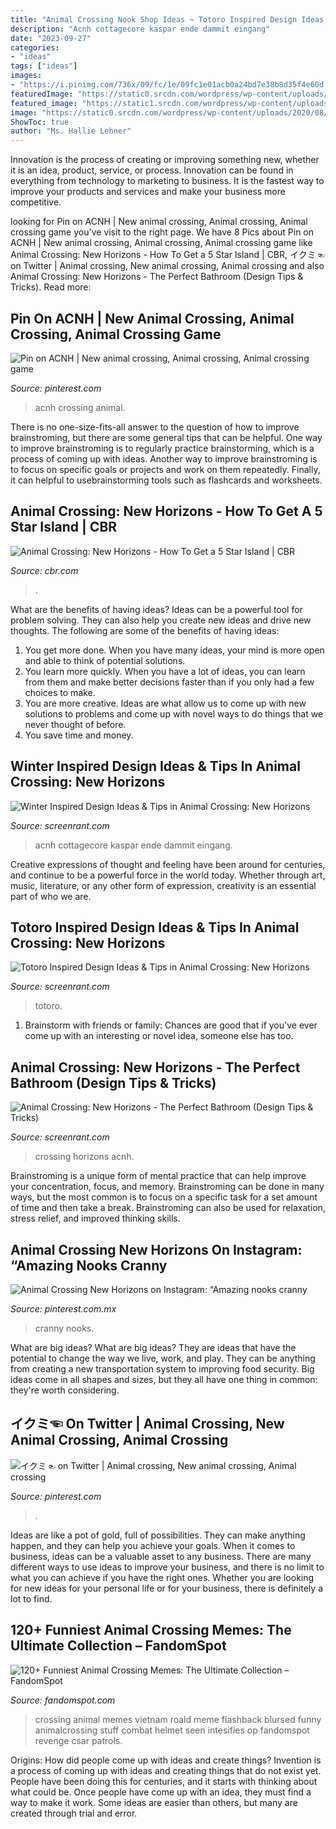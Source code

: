 ```yaml
---
title: "Animal Crossing Nook Shop Ideas ~ Totoro Inspired Design Ideas &amp; Tips In Animal Crossing: New Horizons"
description: "Acnh cottagecore kaspar ende dammit eingang"
date: "2023-09-27"
categories:
- "ideas"
tags: ["ideas"]
images:
- "https://i.pinimg.com/736x/09/fc/1e/09fc1e01acb0a24bd7e38b8d35f4e60d.jpg"
featuredImage: "https://static0.srcdn.com/wordpress/wp-content/uploads/2020/07/Animal-Crossing-New-Horizons-Winter-Themed-Island-entrance.jpg"
featured_image: "https://static1.srcdn.com/wordpress/wp-content/uploads/2020/04/Animal-Crossing-New-Horizons-Bathroom.jpg"
image: "https://static0.srcdn.com/wordpress/wp-content/uploads/2020/08/Animal-Crossing-New-Horizons-Totoro-bus-stop-scene-by-u-junk222.jpg"
ShowToc: true
author: "Ms. Hallie Lehner"
---
```



Innovation is the process of creating or improving something new, whether it is an idea, product, service, or process. Innovation can be found in everything from technology to marketing to business. It is the fastest way to improve your products and services and make your business more competitive.

	

		
looking for Pin on ACNH | New animal crossing, Animal crossing, Animal crossing game you've visit to the right page. We have 8 Pics about Pin on ACNH | New animal crossing, Animal crossing, Animal crossing game like Animal Crossing: New Horizons - How To Get a 5 Star Island | CBR, イクミ☜ on Twitter | Animal crossing, New animal crossing, Animal crossing and also Animal Crossing: New Horizons - The Perfect Bathroom (Design Tips &amp; Tricks). Read more:
		
    
## Pin On ACNH | New Animal Crossing, Animal Crossing, Animal Crossing Game

<img loading=lazy src="https://i.pinimg.com/736x/15/0e/a1/150ea1f17cb1f44f22b158068a8c1704.jpg" onerror="this.onerror=null;this.src='https://tse3.mm.bing.net/th?id=OIP.OakGB72SHpVF_9VP-lv1PAHaGB&amp;pid=15.1';" alt="Pin on ACNH | New animal crossing, Animal crossing, Animal crossing game">

_Source: pinterest.com_

>acnh crossing animal. 

	

There is no one-size-fits-all answer to the question of how to improve brainstroming, but there are some general tips that can be helpful. One way to improve brainstroming is to regularly practice brainstorming, which is a process of coming up with ideas. Another way to improve brainstroming is to focus on specific goals or projects and work on them repeatedly. Finally, it can helpful to usebrainstorming tools such as flashcards and worksheets.

    
## Animal Crossing: New Horizons - How To Get A 5 Star Island | CBR

<img loading=lazy src="https://static1.cbrimages.com/wordpress/wp-content/uploads/2020/05/Animal-Crossing-New-Horizons-5-Star-Island.jpg" onerror="this.onerror=null;this.src='https://tse4.mm.bing.net/th?id=OIP.uISks353PAmwpQIQoMQQVAHaDt&amp;pid=15.1';" alt="Animal Crossing: New Horizons - How To Get a 5 Star Island | CBR">

_Source: cbr.com_

>. 

	

What are the benefits of having ideas?
Ideas can be a powerful tool for problem solving. They can also help you create new ideas and drive new thoughts. The following are some of the benefits of having ideas: 
1. You get more done. When you have many ideas, your mind is more open and able to think of potential solutions. 
2. You learn more quickly. When you have a lot of ideas, you can learn from them and make better decisions faster than if you only had a few choices to make. 
3. You are more creative. Ideas are what allow us to come up with new solutions to problems and come up with novel ways to do things that we never thought of before. 
4. You save time and money.

    
## Winter Inspired Design Ideas &amp; Tips In Animal Crossing: New Horizons

<img loading=lazy src="https://static0.srcdn.com/wordpress/wp-content/uploads/2020/07/Animal-Crossing-New-Horizons-Winter-Themed-Island-entrance.jpg" onerror="this.onerror=null;this.src='https://tse2.mm.bing.net/th?id=OIP.vbLJ2wfFR4-KQRyLOJpliwHaDt&amp;pid=15.1';" alt="Winter Inspired Design Ideas &amp; Tips in Animal Crossing: New Horizons">

_Source: screenrant.com_

>acnh cottagecore kaspar ende dammit eingang. 

	

Creative expressions of thought and feeling have been around for centuries, and continue to be a powerful force in the world today. Whether through art, music, literature, or any other form of expression, creativity is an essential part of who we are.

    
## Totoro Inspired Design Ideas &amp; Tips In Animal Crossing: New Horizons

<img loading=lazy src="https://static0.srcdn.com/wordpress/wp-content/uploads/2020/08/Animal-Crossing-New-Horizons-Totoro-bus-stop-scene-by-u-junk222.jpg" onerror="this.onerror=null;this.src='https://tse4.mm.bing.net/th?id=OIP.ttPRNJhWtQWP9X5Xq3JEPwHaDt&amp;pid=15.1';" alt="Totoro Inspired Design Ideas &amp; Tips in Animal Crossing: New Horizons">

_Source: screenrant.com_

>totoro. 

	

1. Brainstorm with friends or family: Chances are good that if you've ever come up with an interesting or novel idea, someone else has too.

    
## Animal Crossing: New Horizons - The Perfect Bathroom (Design Tips &amp; Tricks)

<img loading=lazy src="https://static1.srcdn.com/wordpress/wp-content/uploads/2020/04/Animal-Crossing-New-Horizons-Bathroom.jpg" onerror="this.onerror=null;this.src='https://tse4.mm.bing.net/th?id=OIP.reBZttX3L04HX_MVmCVB0gHaDt&amp;pid=15.1';" alt="Animal Crossing: New Horizons - The Perfect Bathroom (Design Tips &amp; Tricks)">

_Source: screenrant.com_

>crossing horizons acnh. 

	

Brainstroming is a unique form of mental practice that can help improve your concentration, focus, and memory. Brainstroming can be done in many ways, but the most common is to focus on a specific task for a set amount of time and then take a break. Brainstroming can also be used for relaxation, stress relief, and improved thinking skills.

    
## Animal Crossing New Horizons On Instagram: “Amazing Nooks Cranny

<img loading=lazy src="https://i.pinimg.com/736x/1b/91/15/1b91151ba84b52bc7857442f694e94e7.jpg" onerror="this.onerror=null;this.src='https://tse4.mm.bing.net/th?id=OIP.1ITbz_vABfvHRYHVB0e0BQHaEc&amp;pid=15.1';" alt="Animal Crossing New Horizons on Instagram: “Amazing nooks cranny">

_Source: pinterest.com.mx_

>cranny nooks. 

	

What are big ideas?
What are big ideas? They are ideas that have the potential to change the way we live, work, and play. They can be anything from creating a new transportation system to improving food security. Big ideas come in all shapes and sizes, but they all have one thing in common: they're worth considering.

    
## イクミ☜ On Twitter | Animal Crossing, New Animal Crossing, Animal Crossing

<img loading=lazy src="https://i.pinimg.com/736x/09/fc/1e/09fc1e01acb0a24bd7e38b8d35f4e60d.jpg" onerror="this.onerror=null;this.src='https://tse3.mm.bing.net/th?id=OIP.1jvWNSYJoax9BzDdj34hYQHaEK&amp;pid=15.1';" alt="イクミ☜ on Twitter | Animal crossing, New animal crossing, Animal crossing">

_Source: pinterest.com_

>. 

	

Ideas are like a pot of gold, full of possibilities. They can make anything happen, and they can help you achieve your goals. When it comes to business, ideas can be a valuable asset to any business. There are many different ways to use ideas to improve your business, and there is no limit to what you can achieve if you have the right ones. Whether you are looking for new ideas for your personal life or for your business, there is definitely a lot to find.

    
## 120+ Funniest Animal Crossing Memes: The Ultimate Collection – FandomSpot

<img loading=lazy src="https://static.fandomspot.com/images/05/6360/049-animal-crossing-meme.jpg" onerror="this.onerror=null;this.src='https://tse2.mm.bing.net/th?id=OIP.2FRUcVEp4dvUKFgzk1RSbQHaMh&amp;pid=15.1';" alt="120+ Funniest Animal Crossing Memes: The Ultimate Collection – FandomSpot">

_Source: fandomspot.com_

>crossing animal memes vietnam roald meme flashback blursed funny animalcrossing stuff combat helmet seen intesifies op fandomspot revenge csar patrols. 

	

Origins: How did people come up with ideas and create things?
Invention is a process of coming up with ideas and creating things that do not exist yet. People have been doing this for centuries, and it starts with thinking about what could be. Once people have come up with an idea, they must find a way to make it work. Some ideas are easier than others, but many are created through trial and error.

